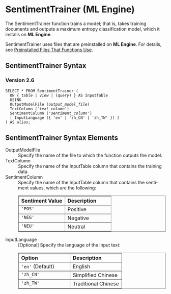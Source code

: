 <div class="nested0" aria-labelledby="ariaid-title1" topicindex="1" topicid="qay1507218453121" id="qay1507218453121"><h1 class="title topictitle1" id="ariaid-title1">SentimentTrainer (ML Engine)</h1><div class="body conbody">
<p class="p">The SentimentTrainer function trains a model; that is, takes training documents and outputs a maximum entropy classification model, which it installs on <span><b>ML Engine</b></span>.</p>
<p class="p">SentimentTrainer uses files that are preinstalled on <span><b>ML Engine</b></span>. For details, see <a href="tzu1557778477026.md">Preinstalled Files That Functions Use</a>.</p></div><div class="topic reference nested1" aria-labelledby="ariaid-title2" topicindex="2" topicid="viz1507218493714" xml:lang="en-us" lang="en-us" id="viz1507218493714">
<h2 class="title topictitle2" id="ariaid-title2">SentimentTrainer Syntax</h2><div class="body refbody"><div class="section" id="viz1507218493714__section_N1000E_N1000C_N10001">
<h3 class="title sectiontitle">Version <span>2.6</span></h3><pre class="pre codeblock" xml:space="preserve"><code>SELECT * FROM SentimentTrainer (
  <span>ON { <var class="keyword varname">table</var> | <var class="keyword varname">view</var> | (<var class="keyword varname">query</var>) }</span> AS InputTable
  USING
  OutputModelFile (<var class="keyword varname">output_model_file</var>)
  TextColumn ('<var class="keyword varname">text_column</var>')
  SentimentColumn ('<var class="keyword varname">sentiment_column</var>')
  [ InputLanguage ({ 'en' | 'zh_CN' | 'zh_TW' }) ]
) AS <var class="keyword varname">alias</var>;</code></pre></div></div></div><div class="topic reference nested1" aria-labelledby="ariaid-title3" topicindex="3" topicid="hyr1507218574464" xml:lang="en-us" lang="en-us" id="hyr1507218574464">
<h2 class="title topictitle2" id="ariaid-title3">SentimentTrainer Syntax Elements</h2><div class="body refbody"><div class="section" id="hyr1507218574464__section_N10011_N1000E_N10001"><dl class="dl parml"><dt class="dt pt dlterm">OutputModelFile</dt><dd class="dd pd">Specify the name of the file to which the function outputs the model.</dd><dt class="dt pt dlterm">TextColumn</dt><dd class="dd pd">Specify the name of the InputTable column that contains the training data.</dd><dt class="dt pt dlterm">SentimentColumn</dt><dd class="dd pd">Specify the name of the InputTable column that contains the sentiment values, which are the following:
<div class="tablenoborder"><table cellpadding="4" cellspacing="0" summary="" id="hyr1507218574464__table_pcv_pcz_fdb" class="table" frame="border" border="1" rules="all"><div class="caption"></div><colgroup span="1"><col style="width:50%" span="1"></col><col style="width:50%" span="1"></col></colgroup><thead class="thead" style="text-align:left;"><tr class="row"><th class="entry cellrowborder" style="vertical-align:top;" id="d17223e137" rowspan="1" colspan="1">Sentiment Value</th><th class="entry cellrowborder" style="vertical-align:top;" id="d17223e139" rowspan="1" colspan="1">Description</th></tr></thead><tbody class="tbody"><tr class="row"><td class="entry cellrowborder" style="vertical-align:top;" headers="d17223e137" rowspan="1" colspan="1"><code class="ph codeph">'POS'</code></td><td class="entry cellrowborder" style="vertical-align:top;" headers="d17223e139" rowspan="1" colspan="1">Positive</td></tr><tr class="row"><td class="entry cellrowborder" style="vertical-align:top;" headers="d17223e137" rowspan="1" colspan="1"><code class="ph codeph">'NEG'</code></td><td class="entry cellrowborder" style="vertical-align:top;" headers="d17223e139" rowspan="1" colspan="1">Negative</td></tr><tr class="row"><td class="entry cellrowborder" style="vertical-align:top;" headers="d17223e137" rowspan="1" colspan="1"><code class="ph codeph">'NEU'</code></td><td class="entry cellrowborder" style="vertical-align:top;" headers="d17223e139" rowspan="1" colspan="1">Neutral</td></tr></tbody></table></div></dd><dt class="dt pt dlterm">InputLanguage</dt><dd class="dd pd">[Optional] Specify the language of the input text:
<div class="tablenoborder"><table cellpadding="4" cellspacing="0" summary="" id="hyr1507218574464__d42e19" class="table" frame="border" border="1" rules="all"><div class="caption"></div><colgroup span="1"><col style="width:50%" span="1"></col><col style="width:50%" span="1"></col></colgroup><thead class="thead" style="text-align:left;"><tr class="row"><th class="entry cellrowborder" style="vertical-align:top;" id="d17223e171" rowspan="1" colspan="1">Option</th><th class="entry cellrowborder" style="vertical-align:top;" id="d17223e173" rowspan="1" colspan="1">Description</th></tr></thead><tbody class="tbody"><tr class="row"><td class="entry cellrowborder" style="vertical-align:top;" headers="d17223e171" rowspan="1" colspan="1"><code class="ph codeph">'en'</code> (Default)</td><td class="entry cellrowborder" style="vertical-align:top;" headers="d17223e173" rowspan="1" colspan="1">English</td></tr><tr class="row"><td class="entry cellrowborder" style="vertical-align:top;" headers="d17223e171" rowspan="1" colspan="1"><code class="ph codeph">'zh_CN'</code></td><td class="entry cellrowborder" style="vertical-align:top;" headers="d17223e173" rowspan="1" colspan="1">Simplified Chinese</td></tr><tr class="row"><td class="entry cellrowborder" style="vertical-align:top;" headers="d17223e171" rowspan="1" colspan="1"><code class="ph codeph">'zh_TW'</code></td><td class="entry cellrowborder" style="vertical-align:top;" headers="d17223e173" rowspan="1" colspan="1">Traditional Chinese</td></tr></tbody></table></div></dd></dl></div></div></div></div>
